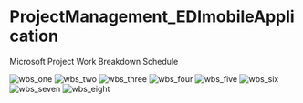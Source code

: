 # ProjectManagement_EDImobileApplication
Microsoft Project Work Breakdown Schedule

![wbs_one]()
![wbs_two]()
![wbs_three]()
![wbs_four]()
![wbs_five]()
![wbs_six]()
![wbs_seven]()
![wbs_eight]()

